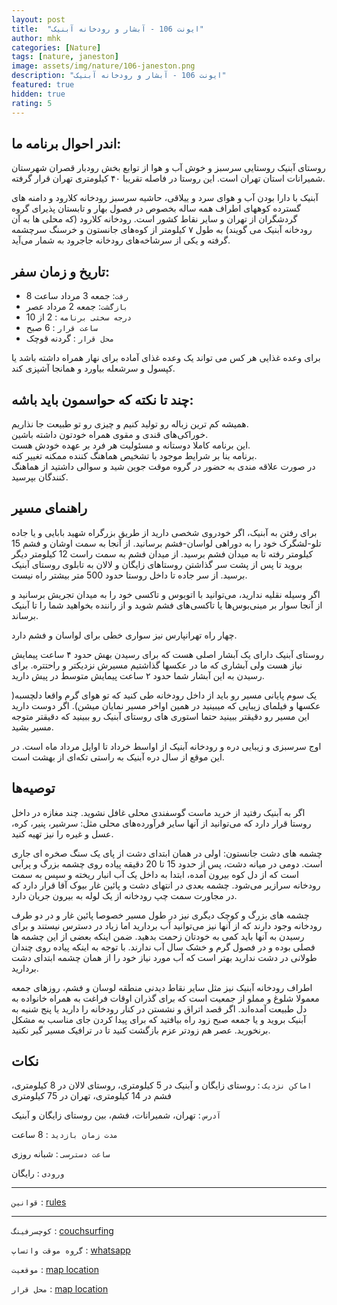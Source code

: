 ```yaml
---
layout: post
title:  "ایونت 106 - آبشار و رودخانه آبنیک"
author: mhk
categories: [Nature]
tags: [nature, janeston]
image: assets/img/nature/106-janeston.png
description: "ایونت 106 - آبشار و رودخانه آبنیک"
featured: true
hidden: true
rating: 5
---
```


## اندر احوال برنامه ما:  
روستای آبنیک روستایی سرسبز و خوش آب و هوا از توابع بخش رودبار قصران شهرستان شمیرانات استان تهران است. این روستا در فاصله تقریبا ۴۰ کیلومتری تهران قرار گرفته.  
  
آبنیک با دارا بودن آب و هوای سرد و ییلاقی، حاشیه سرسبز رودخانه کلارود و دامنه های گسترده کوههای اطراف همه ساله بخصوص در فصول بهار و تابستان پذیرای گروه گردشگران از تهران و سایر نقاط کشور است. رودخانه کلارود (که محلی ها به آن رودخانه آبنیک می گویند) به طول ۷ کیلومتر از کوه‌های جانستون و خرسنگ سرچشمه گرفته و یکی از سرشاخه‌های رودخانه جاجرود به شمار می‌آید.  

## تاریخ و زمان سفر:  
  - `رفت`: جمعه 3 مرداد ساعت 8  
  - `بازگشت`: جمعه 2 مرداد عصر  
  - `درجه سختی برنامه` : 2 از 10  
  - `ساعت قرار` : 6 صبح
  - `محل قرار` : گردنه قوچک

برای وعده‌ غذایی هر کس می تواند یک وعده غذای آماده برای نهار همراه داشته باشد یا کپسول و سرشعله بیاورد و همانجا آشپزی کند.  

## چند تا نکته که حواسمون باید باشه:  
همیشه کم ترین زباله رو تولید کنیم و چیزی رو تو طبیعت جا نذاریم.  
خوراکی‌های قندی و مقوی همراه خودتون داشته باشین.  
این برنامه کاملا دوستانه و مسئولیت هر فرد بر عهده خودش هست.  
برنامه بنا بر شرایط موجود با تشخیص هماهنگ کننده ممکنه تغییر کنه.  
در صورت علاقه مندی به حضور در گروه موقت جوین شید و سوالی داشتید از هماهنگ کنندگان بپرسید.  

## راهنمای مسیر
برای رفتن به آبنیک، اگر خودروی شخصی دارید از طریق بزرگراه شهید بابایی و یا جاده تلو-لشگرک خود را به دوراهی لواسان-فشم برسانید. از آنجا به سمت اوشان و فشم 15 کیلومتر رفته تا به میدان فشم برسید. از میدان فشم به سمت راست 12 کیلومتر دیگر بروید تا پس از پشت سر گذاشتن روستاهای زایگان و لالان به تابلوی روستای آبنیک برسید. از سر جاده تا داخل روستا حدود 500 متر بیشتر راه نیست.  

اگر وسیله نقلیه ندارید، می‌توانید با اتوبوس و تاکسی خود را به میدان تجریش برسانید و از آنجا سوار بر مینی‌بوس‌ها یا تاکسی‌های فشم شوید و از راننده بخواهید شما را تا آبنیک برساند.  

چهار راه تهرانپارس نیز سواری خطی برای لواسان و فشم دارد.  
  
 روستای آبنیک دارای یک آبشار اصلی هست که برای رسیدن بهش حدود ۴ ساعت پیمایش نیاز هست ولی آبشاری که ما در عکسها گذاشتیم مسیرش نزدیکتر و راحتتره. برای رسیدن به این آبشار شما حدود ۲ ساعت پیمایش متوسط در پیش دارید.  

یک سوم پایانی مسیر رو باید از داخل رودخانه طی کنید که تو هوای گرم واقعا دلچسبه( عکسها و فیلمای زیبایی که میبینید در همین اواخر مسیر نمایان میشن). اگر دوست دارید این مسیر رو دقیقتر ببینید حتما استوری های روستای آبنیک رو ببینید که دقیقتر متوجه مسیر بشید.  

اوج سرسبزی و زیبایی دره و رودخانه آبنیک از اواسط خرداد تا اوایل مرداد ماه است. در این موقع از سال دره آبنیک به راستی تکه‌ای از بهشت است.  


## توصیه‌ها
اگر به آبنیک رفتید از خرید ماست گوسفندی محلی غافل نشوید. چند مغازه در داخل روستا قرار دارد که می‌توانید از آنها سایر فرآورده‌های محلی مثل: سرشیر، پنیر، کره، عسل و غیره را نیز تهیه کنید.  

چشمه های دشت جانستون: اولی در همان ابتدای دشت از پای یک سنگ صخره ای جاری است. دومی در میانه دشت، پس از حدود 15 تا 20 دقیقه پیاده روی چشمه بزرگ و پرآبی است که از دل کوه بیرون آمده، ابتدا به داخل یک آب انبار ریخته و سپس به سمت رودخانه سرازیر می‌شود. چشمه بعدی در انتهای دشت و پائین غار بیوک آقا قرار دارد که در مجاورت سمت چپ رودخانه از یک لوله به بیرون جریان دارد.  

چشمه های بزرگ و کوچک دیگری نیز در طول مسیر خصوصا پائین غار و در دو طرف رودخانه وجود دارند که از آنها نیز می‌توانید آب بردارید اما زیاد در دسترس نیستند و برای رسیدن به آنها باید کمی به خودتان زحمت بدهید. ضمن اینکه بعضی از این چشمه ها فصلی بوده و در فصول گرم و خشک سال آب ندارند. با توجه به اینکه پیاده روی چندان طولانی در دشت ندارید بهتر است که آب مورد نیاز خود را از همان چشمه ابتدای دشت بردارید.  

اطراف رودخانه آبنیک نیز مثل سایر نقاط دیدنی منطقه لوسان و فشم، روزهای جمعه معمولا شلوغ و مملو از جمعیت است که برای گذران اوقات فراغت به همراه خانواده به دل طبیعت آمده‌اند. اگر قصد اتراق و نشستن در کنار رودخانه را دارید یا پنج شنیه به آبنیک بروید و یا جمعه صبح زود راه بیافتید که برای پیدا کردن جای مناسب به مشکل برنخورید. عصر هم زودتر عزم بازگشت کنید تا در ترافیک مسیر گیر نکنید.  

## نکات

`اماکن نزدیک` : روستای زایگان و آبنیک در 5 کیلومتری، روستای لالان در 8 کیلومتری، فشم در 14 کیلومتری، تهران در 75 کیلومتری  

`آدرس` : تهران، شمیرانات، فشم، بین روستای زایگان و آبنیک  

`مدت زمان بازدید` : 8 ساعت  

`ساعت دسترسی` : شبانه روزی  

`ورودی` : رایگان  

---

`قوانین` : [rules](/rules-weekend)  

---

`کوچسرفینگ` : [couchsurfing](https://www.couchsurfing.com/events/106)

`گروه موقت واتساپ` : [whatsapp](https://chat.whatsapp.com/ECgQcAQkuFFGghuqc3NtYT)

`موقعیت` : [map location](https://maps.google.com/maps?ll=35.988604,51.621015&z=16&t=m&hl=en-US&gl=US&mapclient=embed&q=35%C2%B059%2719.0%22N%2051%C2%B037%2715.7%22E%2035.988604%2C%2051.621015@35.9886035,51.6210148)

`محل قرار` : [map location](https://www.google.com/maps?q=35.8096017360298,51.578513905406&z=17&hl=en)
